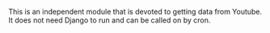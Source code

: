 This is an independent module that is devoted to getting data from Youtube.
It does not need Django to run and can be called on by cron.